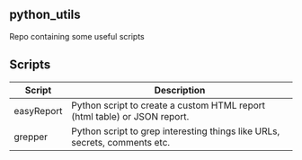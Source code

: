 ## python_utils
Repo containing some useful scripts

## Scripts

| Script | Description |
| ---- | ------- |
| easyReport | Python script to create a custom HTML report (html table) or JSON report. |
| grepper | Python script to grep interesting things like URLs, secrets, comments etc. |

